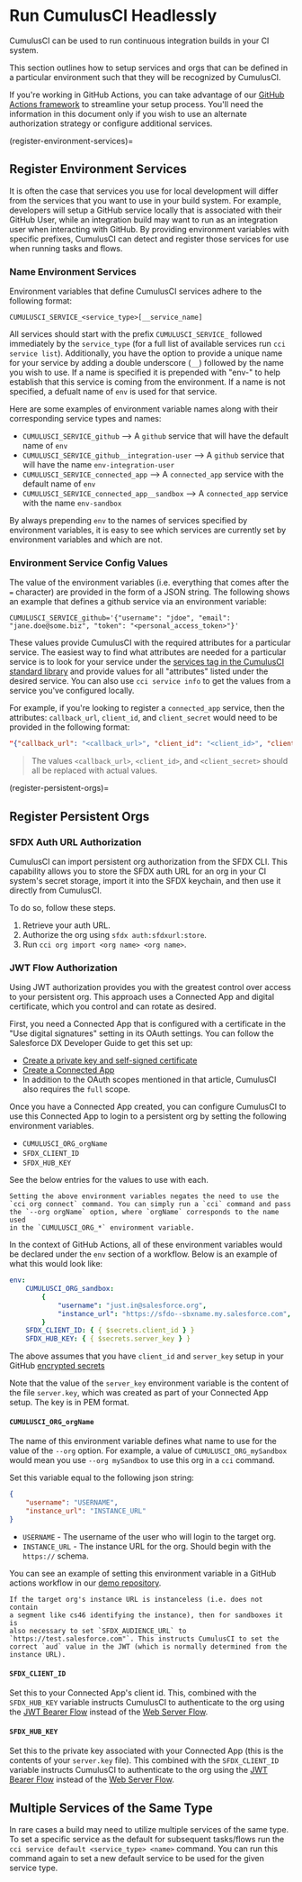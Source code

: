 # Run CumulusCI Headlessly

CumulusCI can be used to run continuous integration builds in your CI
system.

This section outlines how to setup services and orgs that can be defined
in a particular environment such that they will be recognized by
CumulusCI.

If you're working in GitHub Actions, you can take advantage of our
[GitHub Actions framework](github-actions) to streamline your setup
process. You'll need the information in this document only if you wish
to use an alternate authorization strategy or configure additional
services.

(register-environment-services)=

## Register Environment Services

It is often the case that services you use for local development will
differ from the services that you want to use in your build system. For
example, developers will setup a GitHub service locally that is
associated with their GitHub User, while an integration build may want
to run as an integration user when interacting with GitHub. By providing
environment variables with specific prefixes, CumulusCI can detect and
register those services for use when running tasks and flows.

### Name Environment Services

Environment variables that define CumulusCI services adhere to the
following format:

```console
CUMULUSCI_SERVICE_<service_type>[__service_name]
```

All services should start with the prefix `CUMULUSCI_SERVICE_` followed
immediately by the `service_type` (for a full list of available services
run `cci service list`). Additionally, you have the option to provide a
unique name for your service by adding a double underscore (`__`)
followed by the name you wish to use. If a name is specified it is
prepended with "env-" to help establish that this service is coming
from the environment. If a name is not specified, a defualt name of
`env` is used for that service.

Here are some examples of environment variable names along with their
corresponding service types and names:

-   `CUMULUSCI_SERVICE_github` --\> A `github` service that will have
    the default name of `env`
-   `CUMULUSCI_SERVICE_github__integration-user` --\> A `github`
    service that will have the name `env-integration-user`
-   `CUMULUSCI_SERVICE_connected_app` --\> A `connected_app` service
    with the default name of `env`
-   `CUMULUSCI_SERVICE_connected_app__sandbox` --\> A `connected_app`
    service with the name `env-sandbox`

By always prepending `env` to the names of services
specified by environment variables, it is easy to see which services are
currently set by environment variables and which are not.

### Environment Service Config Values

The value of the environment variables (i.e. everything that comes after
the `=` character) are provided in the form of a JSON string. The
following shows an example that defines a github service via an
environment variable:

```console
CUMULUSCI_SERVICE_github='{"username": "jdoe", "email": "jane.doe@some.biz", "token": "<personal_access_token>"}'
```

These values provide CumulusCI with the required attributes for a
particular service. The easiest way to find what attributes are needed
for a particular service is to look for your service under the [services
tag in the CumulusCI standard
library](https://github.com/SFDO-Tooling/CumulusCI/blob/34533b4a1caa3f1850c64e223ece26069c83b60e/cumulusci/cumulusci.yml#L1164)
and provide values for all "attributes" listed under the desired
service. You can also use `cci service info` to get the values from a
service you've configured locally.

For example, if you're looking to register a `connected_app` service,
then the attributes: `callback_url`, `client_id`, and `client_secret`
would need to be provided in the following format:

```json
"{"callback_url": "<callback_url>", "client_id": "<client_id>", "client_secret": "<client_secret>"}"
```

> The values `<callback_url>`, `<client_id>`, and `<client_secret>`
> should all be replaced with actual values.

(register-persistent-orgs)=

## Register Persistent Orgs

### SFDX Auth URL Authorization

CumulusCI can import persistent org authorization from the SFDX CLI.
This capability allows you to store the SFDX auth URL for an org in
your CI system's secret storage, import it into the SFDX keychain,
and then use it directly from CumulusCI.

To do so, follow these steps.

1. Retrieve your auth URL.
1. Authorize the org using `sfdx auth:sfdxurl:store`.
1. Run `cci org import <org name> <org name>`.

### JWT Flow Authorization

Using JWT authorization provides you with the greatest control over access
to your persistent org. This approach uses a Connected App and digital certificate,
which you control and can rotate as desired.

First, you need a Connected App that is configured with a certificate in
the "Use digital signatures" setting in its OAuth settings. You can
follow the Salesforce DX Developer Guide to get this set up:

-   [Create a private key and self-signed
    certificate](https://developer.salesforce.com/docs/atlas.en-us.sfdx_dev.meta/sfdx_dev/sfdx_dev_auth_key_and_cert.htm)
-   [Create a Connected
    App](https://developer.salesforce.com/docs/atlas.en-us.sfdx_dev.meta/sfdx_dev/sfdx_dev_auth_connected_app.htm)
-   In addition to the OAuth scopes mentioned in that article, CumulusCI
    also requires the `full` scope.

Once you have a Connected App created, you can configure CumulusCI to
use this Connected App to login to a persistent org by setting the
following environment variables.

-   `CUMULUSCI_ORG_orgName`
-   `SFDX_CLIENT_ID`
-   `SFDX_HUB_KEY`

See the below entries for the values to use with each.

```{important}
Setting the above environment variables negates the need to use the
`cci org connect` command. You can simply run a `cci` command and pass
the `--org orgName` option, where `orgName` corresponds to the name used
in the `CUMULUSCI_ORG_*` environment variable.
```

In the context of GitHub Actions, all of these environment variables
would be declared under the `env` section of a workflow. Below is an
example of what this would look like:

```yaml
env:
    CUMULUSCI_ORG_sandbox:
        {
            "username": "just.in@salesforce.org",
            "instance_url": "https://sfdo--sbxname.my.salesforce.com",
        }
    SFDX_CLIENT_ID: { { $secrets.client_id } }
    SFDX_HUB_KEY: { { $secrets.server_key } }
```

The above assumes that you have `client_id` and `server_key` setup in
your GitHub [encrypted
secrets](https://docs.github.com/en/free-pro-team@latest/actions/reference/encrypted-secrets)

Note that the value of the `server_key` environment variable is the
content of the file `server.key`, which was created as part of your
Connected App setup. The key is in PEM format.

#### `CUMULUSCI_ORG_orgName`

The name of this environment variable defines what name to use for the
value of the `--org` option. For example, a value of
`CUMULUSCI_ORG_mySandbox` would mean you use `--org mySandbox` to use
this org in a `cci` command.

Set this variable equal to the following json string:

```JSON
{
    "username": "USERNAME",
    "instance_url": "INSTANCE_URL"
}
```

-   `USERNAME` - The username of the user who will login to the target
    org.
-   `INSTANCE_URL` - The instance URL for the org. Should begin with the
    `https://` schema.

You can see an example of setting this environment variable in a GitHub
actions workflow in our [demo
repository](https://github.com/SFDO-Tooling/CumulusCI-CI-Demo/blob/404c5114dac8afd3747963d5abf63be774e61757/.github/workflows/main.yml#L11).

```{admonition} Wizard Note
If the target org's instance URL is instanceless (i.e. does not contain
a segment like cs46 identifying the instance), then for sandboxes it is
also necessary to set `SFDX_AUDIENCE_URL` to
`https://test.salesforce.com"`. This instructs CumulusCI to set the
correct `aud` value in the JWT (which is normally determined from the
instance URL).
```

#### `SFDX_CLIENT_ID`

Set this to your Connected App's client id. This, combined with the
`SFDX_HUB_KEY` variable instructs CumulusCI to authenticate to the org
using the [JWT Bearer
Flow](https://developer.salesforce.com/docs/atlas.en-us.sfdx_dev.meta/sfdx_dev/sfdx_dev_auth_jwt_flow.htm##sfdx_dev_auth_jwt_flow)
instead of the [Web Server
Flow](https://developer.salesforce.com/docs/atlas.en-us.sfdx_dev.meta/sfdx_dev/sfdx_dev_auth_web_flow.htm##!).

#### `SFDX_HUB_KEY`

Set this to the private key associated with your Connected App (this is
the contents of your `server.key` file). This combined with the
`SFDX_CLIENT_ID` variable instructs CumulusCI to authenticate to the org
using the [JWT Bearer
Flow](https://developer.salesforce.com/docs/atlas.en-us.sfdx_dev.meta/sfdx_dev/sfdx_dev_auth_jwt_flow.htm##sfdx_dev_auth_jwt_flow)
instead of the [Web Server
Flow](https://developer.salesforce.com/docs/atlas.en-us.sfdx_dev.meta/sfdx_dev/sfdx_dev_auth_web_flow.htm##!).

## Multiple Services of the Same Type

In rare cases a build may need to utilize multiple services of the same
type. To set a specific service as the default for subsequent
tasks/flows run the `cci service default <service_type> <name>` command.
You can run this command again to set a new default service to be used
for the given service type.

